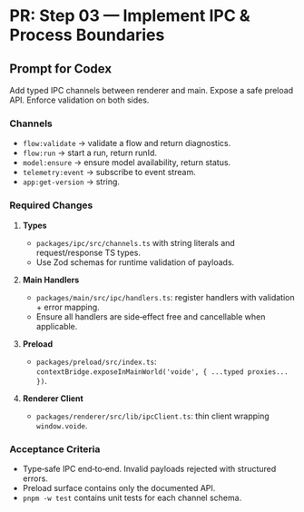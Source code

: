 # PR: Step 03 — Implement IPC & Process Boundaries

## Prompt for Codex
Add typed IPC channels between renderer and main. Expose a safe preload API. Enforce validation on both sides.

### Channels
- `flow:validate` → validate a flow and return diagnostics.
- `flow:run` → start a run, return runId.
- `model:ensure` → ensure model availability, return status.
- `telemetry:event` → subscribe to event stream.
- `app:get-version` → string.

### Required Changes
1. **Types**
   - `packages/ipc/src/channels.ts` with string literals and request/response TS types.
   - Use Zod schemas for runtime validation of payloads.

2. **Main Handlers**
   - `packages/main/src/ipc/handlers.ts`: register handlers with validation + error mapping.
   - Ensure all handlers are side‑effect free and cancellable when applicable.

3. **Preload**
   - `packages/preload/src/index.ts`: `contextBridge.exposeInMainWorld('voide', { ...typed proxies... })`.

4. **Renderer Client**
   - `packages/renderer/src/lib/ipcClient.ts`: thin client wrapping `window.voide`.

### Acceptance Criteria
- Type‑safe IPC end‑to‑end. Invalid payloads rejected with structured errors.
- Preload surface contains only the documented API.
- `pnpm -w test` contains unit tests for each channel schema.

